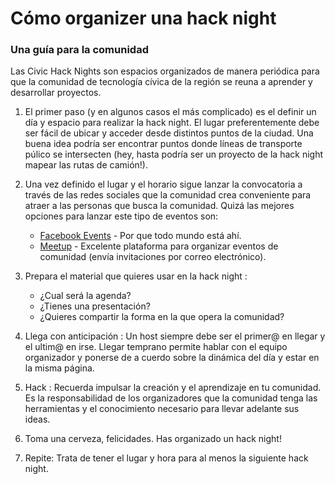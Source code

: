 # Cómo organizer una hack night

### Una guía para la comunidad

Las Civic Hack Nights son espacios organizados de manera periódica para que la comunidad de tecnología cívica de la región se reuna a aprender y desarrollar proyectos.


1. El primer paso (y en algunos casos el más complicado) es el definir un día y espacio para realizar la hack night. El lugar preferentemente debe ser fácil de ubicar y acceder desde distintos puntos de la ciudad. Una buena idea podría ser encontrar puntos donde líneas de transporte púlico se intersecten (hey, hasta podría ser un proyecto de la hack night mapear las rutas de camión!).

2. Una vez definido el lugar y el horario sigue lanzar la convocatoria a través de las redes sociales que la comunidad crea conveniente para atraer a las personas que busca la comunidad. Quizá las mejores opciones para lanzar este tipo de eventos son:

   * [Facebook Events](https://events.fb.com/) - Por que todo mundo está ahí.
   * [Meetup](https://www.meetup.com/) - Excelente plataforma para organizar eventos de comunidad (envía invitaciones por correo electrónico).

3. Prepara el material que quieres usar en la hack night :

   * ¿Cual será la agenda?
   * ¿Tienes una presentación?
   * ¿Quieres compartir la forma en la que opera la comunidad?

4. Llega con anticipación : Un host siempre debe ser el primer@ en llegar y el ultim@ en irse. Llegar temprano permite hablar con el equipo organizador y ponerse de a cuerdo sobre la dinámica del día y estar en la misma página.

5. Hack : Recuerda impulsar la creación y el aprendizaje en tu comunidad. Es la responsabilidad de los organizadores que la comunidad tenga las herramientas y el conocimiento necesario para llevar adelante sus ideas.

6. Toma una cerveza, felicidades. Has organizado un hack night!

7. Repite: Trata de tener el lugar y hora para al menos la siguiente hack night.
